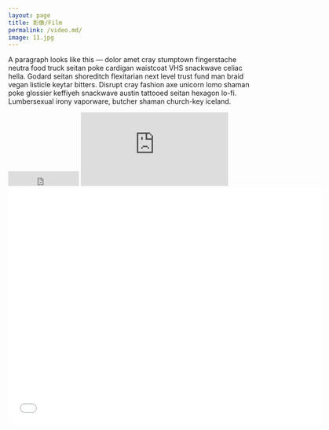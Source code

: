 ```yaml
---
layout: page
title: 影像/Film
permalink: /video.md/
image: 11.jpg
---
```

A paragraph looks like this — dolor amet cray stumptown fingerstache neutra food truck seitan poke cardigan waistcoat VHS snackwave celiac hella. Godard seitan shoreditch flexitarian next level trust fund man braid vegan listicle keytar bitters. Disrupt cray fashion axe unicorn lomo shaman poke glossier keffiyeh snackwave austin tattooed seitan hexagon lo-fi. Lumbersexual irony vaporware, butcher shaman church-key iceland.


<embed src="https://www.zhihu.com/video/1106389872612454400" autostart="false" height="30" width="144" />

<iframe frameborder="0" src="https://tv.sohu.com/upload/static/share/share_play.html#121059036_338450447_0_9001_0" allowFullScreen="true"></iframe>

<iframe frameborder=”0″ allowfullscreen=”true”  autostart="false" height="480" width="640" src=”https://www.zhihu.com/video/1106389872612454400″></iframe>
